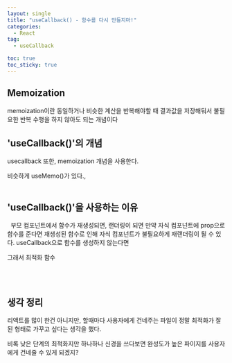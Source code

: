 ```yaml
---
layout: single
title: "useCallback() - 함수를 다시 만들지마!"
categories:
  - React
tag: 
  - useCallback

toc: true
toc_sticky: true
---
```


Memoization
---

memoization이란
동일하거나 비슷한 계산을 반복해야할 때 결과값을 저장해둬서
불필요한 반복 수행을 하지 않아도 되는 개념이다

'useCallback()'의 개념
---



usecallback 또한, memoization 개념을 사용한다.

비슷하게 useMemo()가 있다.,
<br/><br/>



'useCallback()'을 사용하는 이유
---

&nbsp; 부모 컴포넌트에서 함수가 재생성되면,
랜더링이 되면
만약 자식 컴포넌트에 prop으로 함수를 준다면
재생성된 함수로 인해
자식 컴포넌트가 불필요하게 재랜더링이 될 수 있다.
useCallback으로 함수를 생성하지 않는다면

그래서 최적화
함수

<br/><br/>



생각 정리
---

리액트를 많이 한건 아니지만,
할때마다
사용자에게 건네주는 파일이
정말 최적화가 잘된 형태로 가꾸고 싶다는 생각을 했다.

비록 낮은 단계의 최적화지만
하나하나 신경을 쓰다보면
완성도가 높은 파이지를 사용자에게 건네줄 수 있게 되겠지?
